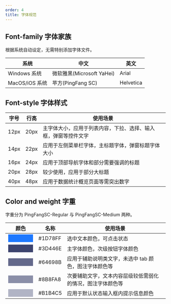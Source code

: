 ```yaml
---
order: 4
title: 字体规范
---
```


## Font-family 字体家族

根据系统自动设定，无需特别添加字体文件。

| 系统 |中文  |英文   |
|---------|---------|---------|
|  Windows 系统      |  微软雅黑(Microsoft YaHei)        |  Arial           |
|  MacOS/iOS 系统    |   苹方(PingFang SC)              |  Helvetica       |

## Font-style 字体样式

| 字号 | 行高  | 使用场景  |
|---------|---------|---------|
|  12px              |   20px                          |  主字体大小，应用于列表内容，下拉、选择、输入框，弹窗等控件文字 |
|  14px              |   22px                          |  应用于左侧菜单栏字体，主标题字体，弹窗标题字体大小      |
|  16px              |   24px                          |  应用于顶部导航字体和部分需要强调的标题      |
|  20px              |   28px                          |  较少使用，应用于部分大标题      |
|  40px              |   48px                          |  应用于数据统计概览页面等需突出数字      |

## Color and weight 字重

字重分为 PingFangSC-Regular 与 PingFangSC-Medium 两种。

| 颜色 |名称  | 使用场景  |
|---------|---------|---------|
|     <input style="background: #1D78FF;width: 80px; height: 26px;border: 1px solid #fff;" />    |   #1D78FF      | 选中文本颜色，可点击状态 |
|     <input style="background: #3D446E;width: 80px; height: 26px;border: 1px solid #fff;" />    |   #3D446E      | 主字体颜色，次级按钮字体颜色 |
|     <input style="background: #64698B;width: 80px; height: 26px;border: 1px solid #fff;" />    |   #64698B      | 应用于辅助说明类文字，未选中 tab 颜色，图注字体颜色等 |
|     <input style="background: #8B8FA8;width: 80px; height: 26px;border: 1px solid #fff;" />    |   #8B8FA8      | 次要辅助文字，文本内容层级较低需弱化的情况，图注字体颜色等 |
|     <input style="background: #B1B4C5;width: 80px; height: 26px;border: 1px solid #fff;" />    |   #B1B4C5      | 应用于默认状态输入框内提示信息颜色 |
